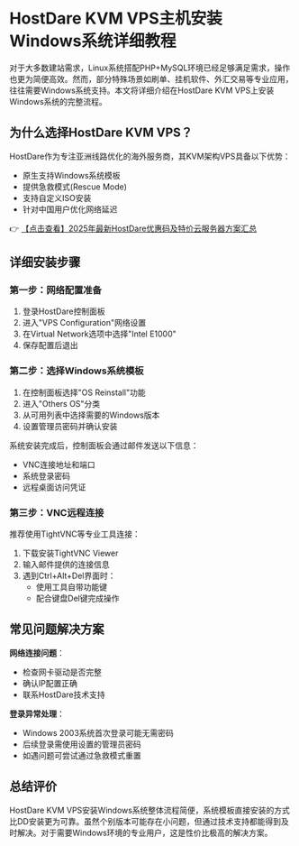 # HostDare KVM VPS主机安装Windows系统详细教程

对于大多数建站需求，Linux系统搭配PHP+MySQL环境已经足够满足需求，操作也更为简便高效。然而，部分特殊场景如刷单、挂机软件、外汇交易等专业应用，往往需要Windows系统支持。本文将详细介绍在HostDare KVM VPS上安装Windows系统的完整流程。

## 为什么选择HostDare KVM VPS？

HostDare作为专注亚洲线路优化的海外服务商，其KVM架构VPS具备以下优势：
- 原生支持Windows系统模板
- 提供急救模式(Rescue Mode)
- 支持自定义ISO安装
- 针对中国用户优化网络延迟

👉 [【点击查看】2025年最新HostDare优惠码及特价云服务器方案汇总](https://bit.ly/hostdare)

## 详细安装步骤

### 第一步：网络配置准备
1. 登录HostDare控制面板
2. 进入"VPS Configuration"网络设置
3. 在Virtual Network选项中选择"Intel E1000"
4. 保存配置后退出

### 第二步：选择Windows系统模板
1. 在控制面板选择"OS Reinstall"功能
2. 进入"Others OS"分类
3. 从可用列表中选择需要的Windows版本
4. 设置管理员密码并确认安装

系统安装完成后，控制面板会通过邮件发送以下信息：
- VNC连接地址和端口
- 系统登录密码
- 远程桌面访问凭证

### 第三步：VNC远程连接
推荐使用TightVNC等专业工具连接：
1. 下载安装TightVNC Viewer
2. 输入邮件提供的连接信息
3. 遇到Ctrl+Alt+Del界面时：
   - 使用工具自带功能键
   - 配合键盘Del键完成操作

## 常见问题解决方案

**网络连接问题**：
- 检查网卡驱动是否完整
- 确认IP配置正确
- 联系HostDare技术支持

**登录异常处理**：
- Windows 2003系统首次登录可能无需密码
- 后续登录需使用设置的管理员密码
- 如遇问题可尝试通过急救模式重置

## 总结评价

HostDare KVM VPS安装Windows系统整体流程简便，系统模板直接安装的方式比DD安装更为可靠。虽然个别版本可能存在小问题，但通过技术支持都能得到及时解决。对于需要Windows环境的专业用户，这是性价比极高的解决方案。